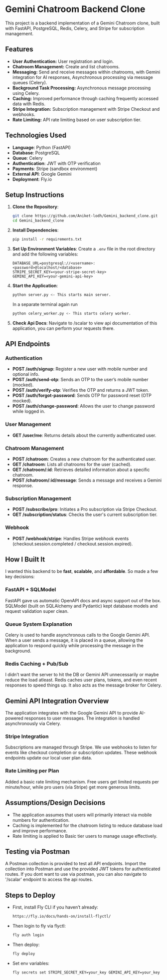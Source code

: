 # Gemini Chatroom Backend Clone

This project is a backend implementation of a Gemini Chatroom clone, built with FastAPI, PostgreSQL, Redis, Celery, and Stripe for subscription management.

## Features

- **User Authentication:** User registration and login.
- **Chatroom Management:** Create and list chatrooms.
- **Messaging:** Send and receive messages within chatrooms, with Gemini integration for AI responses, Asynchronous processing via message queues (Celery).
- **Background Task Processing:** Asynchronous message processing using Celery.
- **Caching:** Improved performance through caching frequently accessed data with Redis.
- **Stripe Integration:** Subscription management with Stripe Checkout and webhooks.
- **Rate Limiting:** API rate limiting based on user subscription tier.

## Technologies Used

- **Language**: Python (FastAPI)
- **Database**: PostgreSQL
- **Queue**: Celery
- **Authentication**: JWT with OTP verification
- **Payments**: Stripe (sandbox environment)
- **External API**: Google Gemini
- **Deployment**: Fly.io

## Setup Instructions

1. **Clone the Repository**:

   ```bash
   git clone https://github.com/Aniket-lodh/Gemini_backend_clone.git
   cd Gemini_backend_clone
   ```

2. **Install Dependencies**:

   ```bash
   pip install -r requirements.txt
   ```

3. **Set Up Environment Variables**:
   Create a `.env` file in the root directory and add the following variables:

   ```
   DATABASE_URL=postgresql://<username>:<password>@localhost/<database>
   STRIPE_SECRET_KEY=<your-stripe-secret-key>
   GEMINI_API_KEY=<your-gemini-api-key>
   ```

4. **Start the Application**:
   ```bash
   python server.py <- This starts main server.
   ```
   In a separate terminal again run
   ```bash
   python celery_worker.py <- This starts celery worker.
   ```
5. **Check Api Docs**:
    Navigate to /scalar to view api documentation of this application, you can perform your requests there.

## API Endpoints

### Authentication

- **POST /auth/signup**: Register a new user with mobile number and optional info.
- **POST /auth/send-otp**: Sends an OTP to the user’s mobile number (mocked).
- **POST /auth/verify-otp**: Verifies the OTP and returns a JWT token.
- **POST /auth/forgot-password**: Sends OTP for password reset (OTP mocked).
- **POST /auth/change-password**: Allows the user to change password while logged in.

### User Management

- **GET /user/me**: Returns details about the currently authenticated user.

### Chatroom Management

- **POST /chatroom**: Creates a new chatroom for the authenticated user.
- **GET /chatroom**: Lists all chatrooms for the user (cached).
- **GET /chatroom/:id**: Retrieves detailed information about a specific chatroom.
- **POST /chatroom/:id/message**: Sends a message and receives a Gemini response.

### Subscription Management

- **POST /subscribe/pro**: Initiates a Pro subscription via Stripe Checkout.
- **GET /subscription/status**: Checks the user's current subscription tier.

### Webhook

- **POST /webhook/stripe**: Handles Stripe webhook events (checkout.session.completed / checkout.session.expired).

## How I Built It

I wanted this backend to be **fast**, **scalable**, and **affordable**. So made a few key decisions:

### FastAPI + SQLModel

FastAPI gave us automatic OpenAPI docs and async support out of the box. SQLModel (built on SQLAlchemy and Pydantic) kept database models and request validation super clean.

### Queue System Explanation

Celery is used to handle asynchronous calls to the Google Gemini API. When a user sends a message, it is placed in a queue, allowing the application to respond quickly while processing the message in the background.

### Redis Caching + Pub/Sub

I didn’t want the server to hit the DB or Gemini API unnecessarily or maybe reduce the load atleast. Redis caches user plans, tokens, and even recent responses to speed things up. It also acts as the message broker for Celery.

## Gemini API Integration Overview

The application integrates with the Google Gemini API to provide AI-powered responses to user messages. The integration is handled asynchronously via Celery.

### Stripe Integration

Subscriptions are managed through Stripe. We use webhooks to listen for events like checkout completion or subscription updates. These webhook endpoints update our local user plan data.

### Rate Limiting per Plan

Added a basic rate limiting mechanism. Free users get limited requests per minute/hour, while pro users (via Stripe) get more generous limits.

## Assumptions/Design Decisions

- The application assumes that users will primarily interact via mobile numbers for authentication.
- Caching is implemented for the chatroom listing to reduce database load and improve performance.
- Rate limiting is applied to Basic tier users to manage usage effectively.

## Testing via Postman

A Postman collection is provided to test all API endpoints. Import the collection into Postman and use the provided JWT tokens for authenticated routes.
If you dont want to use via postman, you can also navigate to '/scalar' endpoint to access the api routes.

## Steps to Deploy

- First, install Fly CLI if you haven’t already:
  ```bash
  https://fly.io/docs/hands-on/install-flyctl/
  ```
- Then login to fly via flyctl:
  ```bash
  fly auth login
  ```
- Then deploy:
  ```bash
  fly deploy
  ```
- Set env variables:
  ```bash
  fly secrets set STRIPE_SECRET_KEY=your_key GEMINI_API_KEY=your_key ...
  ```
